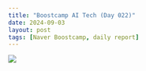 ```yaml
---
title: "Boostcamp AI Tech (Day 022)"
date: 2024-09-03
layout: post
tags: [Naver Boostcamp, daily report]
---
```


![](https://github.com/openai/CLIP/blob/main/CLIP.png?raw=true)
